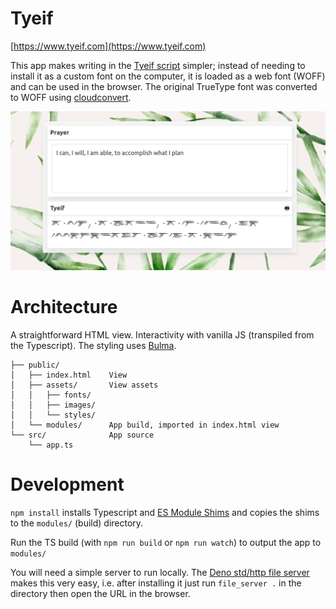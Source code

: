 # Tyeif

[https://www.tyeif.com](https://www.tyeif.com)

This app makes writing in the [Tyeif script](https://www.himalayanacademy.com/readlearn/fonts/) simpler; instead of needing to install it as a custom font on the computer, it is loaded as a web font (WOFF) and can be used in the browser. The original TrueType font was converted to WOFF using [cloudconvert](https://cloudconvert.com/).

![](./tyeif.png)

# Architecture

A straightforward HTML view. Interactivity with vanilla JS (transpiled from the Typescript). The styling uses [Bulma](https://bulma.io/).

```
├── public/
│   ├── index.html    View
│   ├── assets/       View assets
│   │   ├── fonts/
│   │   ├── images/
│   │   └── styles/
│   └── modules/      App build, imported in index.html view
└── src/              App source
    └── app.ts
```

# Development

`npm install` installs Typescript and [ES Module Shims](https://github.com/guybedford/es-module-shims) and copies the shims to the `modules/` (build) directory.

Run the TS build (with `npm run build` or `npm run watch`) to output the app to `modules/`

You will need a simple server to run locally. The [Deno std/http file server](https://deno.land/manual/examples/file_server#using-the-stdhttp-file-server) makes this very easy, i.e. after installing it just run `file_server .` in the directory then open the URL in the browser.
